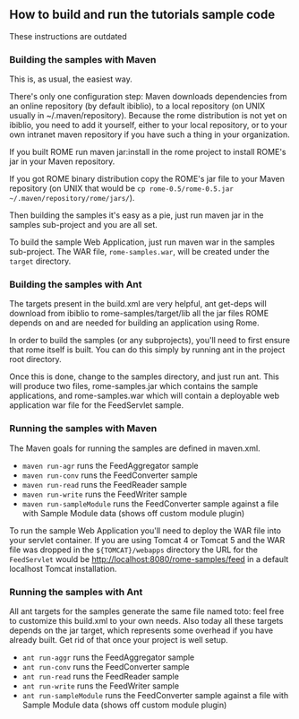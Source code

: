 ## How to build and run the tutorials sample code

These instructions are outdated

### Building the samples with Maven

This is, as usual, the easiest way.

There\'s only one configuration step: Maven downloads dependencies from
an online repository (by default ibiblio), to a local repository (on
UNIX usually in \~/.maven/repository). Because the rome distribution is
not yet on ibiblio, you need to add it yourself, either to your local
repository, or to your own intranet maven repository if you have such a
thing in your organization.

If you built ROME run maven jar:install in the rome project to install
ROME\'s jar in your Maven repository.

If you got ROME binary distribution copy the ROME\'s jar file to your
Maven repository (on UNIX that would be
`cp rome-0.5/rome-0.5.jar ~/.maven/repository/rome/jars/`).

Then building the samples it\'s easy as a pie, just run maven jar in the
samples sub-project and you are all set.

To build the sample Web Application, just run maven war in the samples
sub-project. The WAR file, `rome-samples.war`, will be created under the
`target` directory.

### Building the samples with Ant

The targets present in the build.xml are very helpful, ant get-deps will
download from ibiblio to rome-samples/target/lib all the jar files ROME
depends on and are needed for building an application using Rome.

In order to build the samples (or any subprojects), you\'ll need to
first ensure that rome itself is built. You can do this simply by
running ant in the project root directory.

Once this is done, change to the samples directory, and just run ant.
This will produce two files, rome-samples.jar which contains the sample
applications, and rome-samples.war which will contain a deployable web
application war file for the FeedServlet sample.

### Running the samples with Maven

The Maven goals for running the samples are defined in maven.xml.

-   `maven run-agr` runs the FeedAggregator sample
-   `maven run-conv` runs the FeedConverter sample
-   `maven run-read` runs the FeedReader sample
-   `maven run-write` runs the FeedWriter sample
-   `maven run-sampleModule` runs the FeedConverter sample against a
    file with Sample Module data (shows off custom module plugin)

To run the sample Web Application you\'ll need to deploy the WAR file
into your servlet container. If you are using Tomcat 4 or Tomcat 5 and
the WAR file was dropped in the `${TOMCAT}/webapps` directory the URL
for the `FeedServlet` would be
[http://localhost:8080/rome-samples/feed](http://localhost:8080/rome-samples/feed)
in a default localhost Tomcat installation.

### Running the samples with Ant

All ant targets for the samples generate the same file named toto: feel
free to customize this build.xml to your own needs. Also today all these
targets depends on the jar target, which represents some overhead if you
have already built. Get rid of that once your project is well setup.

-   `ant run-aggr` runs the FeedAggregator sample
-   `ant run-conv` runs the FeedConverter sample
-   `ant run-read` runs the FeedReader sample
-   `ant run-write` runs the FeedWriter sample
-   `ant run-sampleModule` runs the FeedConverter sample against a file
    with Sample Module data (shows off custom module plugin)

